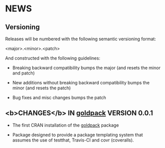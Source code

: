 NEWS
====

Versioning
----------

Releases will be numbered with the following semantic versioning format:

&lt;major&gt;.&lt;minor&gt;.&lt;patch&gt;

And constructed with the following guidelines:

* Breaking backward compatibility bumps the major (and resets the minor 
  and patch)

* New additions without breaking backward compatibility bumps the minor 
  (and resets the patch)

* Bug fixes and misc changes bumps the patch



&lt;b&gt;CHANGES&lt;/b&gt; IN <a href="https://github.com/trinker/goldpack" target="_blank">goldpack</a> VERSION 0.0.1
----------------------------------------------------------------

* The first CRAN installation of the <a href="https://github.com/trinker/goldpack" target="_blank">goldpack</a> package

* Package designed to provide a package templating system that assumes the use 
  of testthat, Travis-CI and covr (coveralls).
